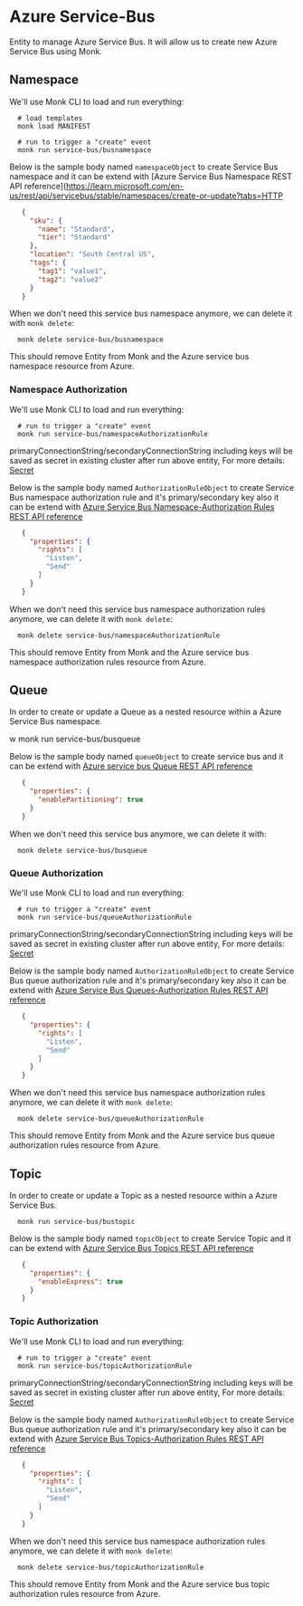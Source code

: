 # Azure Service-Bus

Entity to manage Azure Service Bus.
It will allow us to create new Azure Service Bus using Monk.

## Namespace

We'll use Monk CLI to load and run everything:

      # load templates
      monk load MANIFEST
      
      # run to trigger a "create" event
      monk run service-bus/busnamespace

Below is the sample body named `namespaceObject` to create Service Bus namespace and it can be extend with [Azure Service Bus Namespace REST API reference](https://learn.microsoft.com/en-us/rest/api/servicebus/stable/namespaces/create-or-update?tabs=HTTP

```json
   {
     "sku": {
       "name": "Standard",
       "tier": "Standard"
     },
     "location": "South Central US",
     "tags": {
       "tag1": "value1",
       "tag2": "value2"
     }
   }
```

When we don't need this service bus namespace anymore,
we can delete it with `monk delete`:

      monk delete service-bus/busnamespace

This should remove Entity from Monk and the Azure service bus namespace resource from Azure.

### Namespace Authorization

We'll use Monk CLI to load and run everything:
      
      # run to trigger a "create" event
      monk run service-bus/namespaceAuthorizationRule

primaryConnectionString/secondaryConnectionString including keys will be saved as secret in existing cluster after run above entity, For more details: [Secret](https://monk-docs.web.app/docs/entities#module-secret)

Below is the sample body named `AuthorizationRuleObject` to create Service Bus namespace authorization rule and it's primary/secondary key also it can be extend with [Azure Service Bus Namespace-Authorization Rules REST API reference](https://learn.microsoft.com/en-us/rest/api/servicebus/stable/namespaces-authorization-rules/create-or-update-authorization-rule?tabs=HTTP)

```json
   {
     "properties": {
       "rights": [
         "Listen",
         "Send"
       ]
     }
   }
```

When we don't need this service bus namespace authorization rules anymore,
we can delete it with `monk delete`:

      monk delete service-bus/namespaceAuthorizationRule

This should remove Entity from Monk and the Azure service bus namespace authorization rules resource from Azure.


## Queue

In order to create or update a Queue as a nested resource within a Azure Service Bus namespace.

w      monk run service-bus/busqueue

Below is the sample body named `queueObject` to create service bus and it can be extend with [Azure service bus Queue REST API reference](https://learn.microsoft.com/en-us/rest/api/servicebus/stable/queues/create-or-update?tabs=HTTP)

```json
   {
     "properties": {
       "enablePartitioning": true
     }
   }
```

When we don't need this service bus anymore,
we can delete it with: 

      monk delete service-bus/busqueue

### Queue Authorization

We'll use Monk CLI to load and run everything:
      
      # run to trigger a "create" event
      monk run service-bus/queueAuthorizationRule

primaryConnectionString/secondaryConnectionString including keys will be saved as secret in existing cluster after run above entity, For more details: [Secret](https://monk-docs.web.app/docs/entities#module-secret)

Below is the sample body named `AuthorizationRuleObject` to create Service Bus queue authorization rule and it's primary/secondary key also it can be extend with [Azure Service Bus Queues-Authorization Rules REST API reference](https://learn.microsoft.com/en-us/rest/api/servicebus/stable/queues-authorization-rules/create-or-update-authorization-rule?tabs=HTTP)

```json
   {
     "properties": {
       "rights": [
         "Listen",
         "Send"
       ]
     }
   }
```

When we don't need this service bus namespace authorization rules anymore,
we can delete it with `monk delete`:

      monk delete service-bus/queueAuthorizationRule

This should remove Entity from Monk and the Azure service bus queue authorization rules resource from Azure.

## Topic

In order to create or update a Topic as a nested resource within a Azure Service Bus.

      monk run service-bus/bustopic

Below is the sample body named `topicObject` to create Service Topic  and it can be extend with [Azure Service Bus Topics REST API reference](https://learn.microsoft.com/en-us/rest/api/servicebus/stable/topics/create-or-update?tabs=HTTP)

```json
   {
     "properties": {
       "enableExpress": true
     }
   }
```

### Topic Authorization

We'll use Monk CLI to load and run everything:
      
      # run to trigger a "create" event
      monk run service-bus/topicAuthorizationRule

primaryConnectionString/secondaryConnectionString including keys will be saved as secret in existing cluster after run above entity, For more details: [Secret](https://monk-docs.web.app/docs/entities#module-secret)

Below is the sample body named `AuthorizationRuleObject` to create Service Bus queue authorization rule and it's primary/secondary key also it can be extend with [Azure Service Bus Topics-Authorization Rules REST API reference](https://learn.microsoft.com/en-us/rest/api/servicebus/stable/topics%20%E2%80%93%20authorization%20rules/create-or-update-authorization-rule?tabs=HTTP)

```json
   {
     "properties": {
       "rights": [
         "Listen",
         "Send"
       ]
     }
   }
```

When we don't need this service bus namespace authorization rules anymore,
we can delete it with `monk delete`:

      monk delete service-bus/topicAuthorizationRule

This should remove Entity from Monk and the Azure service bus topic authorization rules resource from Azure.


